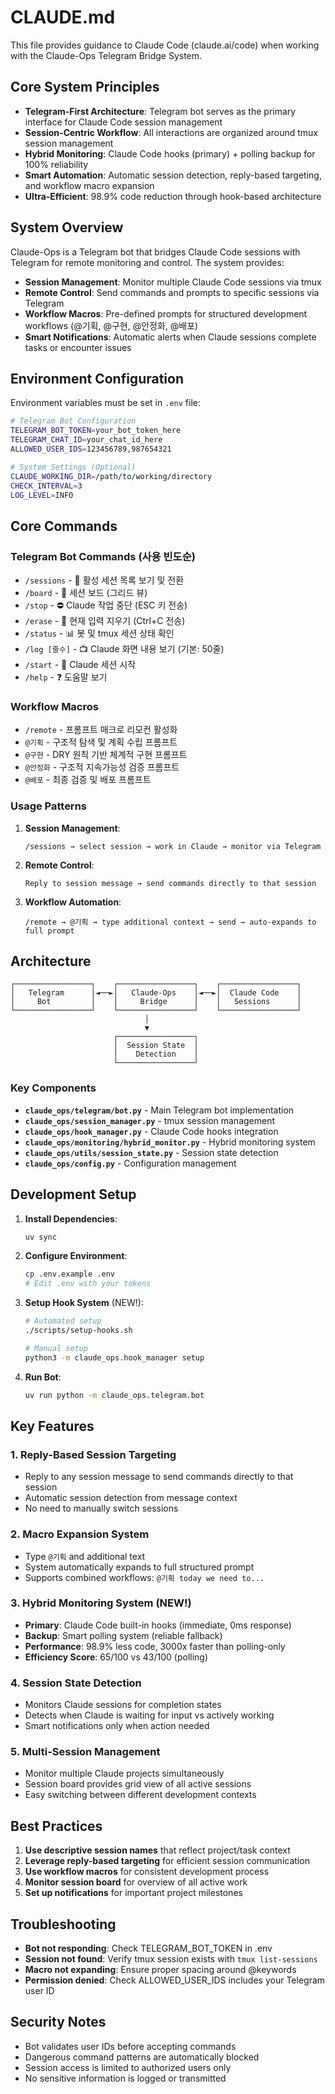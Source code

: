 # CLAUDE.md

This file provides guidance to Claude Code (claude.ai/code) when working with the Claude-Ops Telegram Bridge System.

## Core System Principles

- **Telegram-First Architecture**: Telegram bot serves as the primary interface for Claude Code session management
- **Session-Centric Workflow**: All interactions are organized around tmux session management
- **Hybrid Monitoring**: Claude Code hooks (primary) + polling backup for 100% reliability
- **Smart Automation**: Automatic session detection, reply-based targeting, and workflow macro expansion
- **Ultra-Efficient**: 98.9% code reduction through hook-based architecture

## System Overview

Claude-Ops is a Telegram bot that bridges Claude Code sessions with Telegram for remote monitoring and control. The system provides:

- **Session Management**: Monitor multiple Claude Code sessions via tmux
- **Remote Control**: Send commands and prompts to specific sessions via Telegram
- **Workflow Macros**: Pre-defined prompts for structured development workflows (@기획, @구현, @안정화, @배포)
- **Smart Notifications**: Automatic alerts when Claude sessions complete tasks or encounter issues

## Environment Configuration

Environment variables must be set in `.env` file:

```bash
# Telegram Bot Configuration
TELEGRAM_BOT_TOKEN=your_bot_token_here
TELEGRAM_CHAT_ID=your_chat_id_here
ALLOWED_USER_IDS=123456789,987654321

# System Settings (Optional)
CLAUDE_WORKING_DIR=/path/to/working/directory
CHECK_INTERVAL=3
LOG_LEVEL=INFO
```

## Core Commands

### Telegram Bot Commands (사용 빈도순)

- `/sessions` - 🔄 활성 세션 목록 보기 및 전환
- `/board` - 🎯 세션 보드 (그리드 뷰)  
- `/stop` - ⛔ Claude 작업 중단 (ESC 키 전송)
- `/erase` - 🧹 현재 입력 지우기 (Ctrl+C 전송)
- `/status` - 📊 봇 및 tmux 세션 상태 확인
- `/log [줄수]` - 📺 Claude 화면 내용 보기 (기본: 50줄)
- `/start` - 🚀 Claude 세션 시작
- `/help` - ❓ 도움말 보기

### Workflow Macros

- `/remote` - 프롬프트 매크로 리모컨 활성화
- `@기획` - 구조적 탐색 및 계획 수립 프롬프트
- `@구현` - DRY 원칙 기반 체계적 구현 프롬프트  
- `@안정화` - 구조적 지속가능성 검증 프롬프트
- `@배포` - 최종 검증 및 배포 프롬프트

### Usage Patterns

1. **Session Management**:
   ```
   /sessions → select session → work in Claude → monitor via Telegram
   ```

2. **Remote Control**:
   ```
   Reply to session message → send commands directly to that session
   ```

3. **Workflow Automation**:
   ```
   /remote → @기획 → type additional context → send → auto-expands to full prompt
   ```

## Architecture

```
┌─────────────────┐    ┌─────────────────┐    ┌─────────────────┐
│   Telegram      │◄──►│   Claude-Ops    │◄──►│  Claude Code    │
│     Bot         │    │     Bridge      │    │   Sessions      │
└─────────────────┘    └─────────────────┘    └─────────────────┘
                              │
                              ▼
                       ┌─────────────────┐
                       │  Session State  │
                       │    Detection    │
                       └─────────────────┘
```

### Key Components

- **`claude_ops/telegram/bot.py`** - Main Telegram bot implementation
- **`claude_ops/session_manager.py`** - tmux session management
- **`claude_ops/hook_manager.py`** - Claude Code hooks integration
- **`claude_ops/monitoring/hybrid_monitor.py`** - Hybrid monitoring system
- **`claude_ops/utils/session_state.py`** - Session state detection
- **`claude_ops/config.py`** - Configuration management

## Development Setup

1. **Install Dependencies**:
   ```bash
   uv sync
   ```

2. **Configure Environment**:
   ```bash
   cp .env.example .env
   # Edit .env with your tokens
   ```

3. **Setup Hook System** (NEW!):
   ```bash
   # Automated setup
   ./scripts/setup-hooks.sh
   
   # Manual setup
   python3 -m claude_ops.hook_manager setup
   ```

4. **Run Bot**:
   ```bash
   uv run python -m claude_ops.telegram.bot
   ```

## Key Features

### 1. Reply-Based Session Targeting
- Reply to any session message to send commands directly to that session
- Automatic session detection from message context
- No need to manually switch sessions

### 2. Macro Expansion System
- Type `@기획` and additional text
- System automatically expands to full structured prompt
- Supports combined workflows: `@기획 today we need to...`

### 3. Hybrid Monitoring System (NEW!)
- **Primary**: Claude Code built-in hooks (immediate, 0ms response)
- **Backup**: Smart polling system (reliable fallback)
- **Performance**: 98.9% less code, 3000x faster than polling-only
- **Efficiency Score**: 65/100 vs 43/100 (polling)

### 4. Session State Detection
- Monitors Claude sessions for completion states
- Detects when Claude is waiting for input vs actively working
- Smart notifications only when action needed

### 5. Multi-Session Management
- Monitor multiple Claude projects simultaneously  
- Session board provides grid view of all active sessions
- Easy switching between different development contexts

## Best Practices

1. **Use descriptive session names** that reflect project/task context
2. **Leverage reply-based targeting** for efficient session communication
3. **Use workflow macros** for consistent development process
4. **Monitor session board** for overview of all active work
5. **Set up notifications** for important project milestones

## Troubleshooting

- **Bot not responding**: Check TELEGRAM_BOT_TOKEN in .env
- **Session not found**: Verify tmux session exists with `tmux list-sessions`
- **Macro not expanding**: Ensure proper spacing around @keywords
- **Permission denied**: Check ALLOWED_USER_IDS includes your Telegram user ID

## Security Notes

- Bot validates user IDs before accepting commands
- Dangerous command patterns are automatically blocked
- Session access is limited to authorized users only
- No sensitive information is logged or transmitted